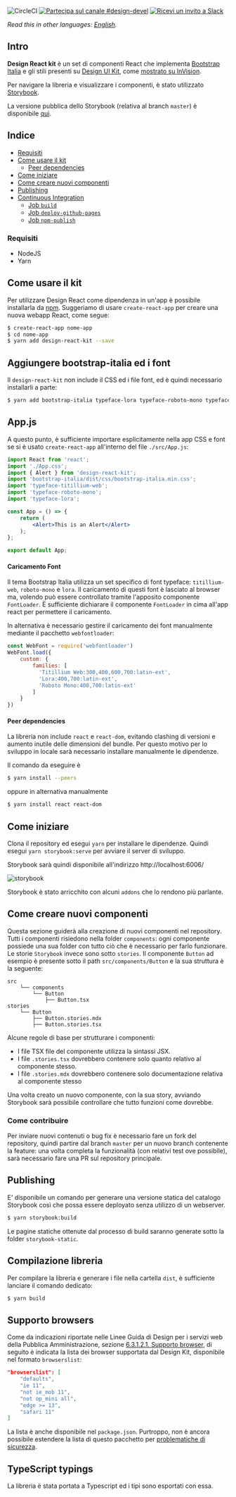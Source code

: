 ![CircleCI](https://img.shields.io/circleci/build/github/italia/design-react-kit)
[![Partecipa sul canale #design-devel](https://img.shields.io/badge/Slack%20channel-%23design--devel-blue.svg)](https://developersitalia.slack.com/messages/C7VPAUVB3/)
[![Ricevi un invito a Slack](https://slack.developers.italia.it/badge.svg)](https://slack.developers.italia.it/)

*Read this in other languages: [English](README.EN.md).*

## Intro

**Design React kit** è un set di componenti React che implementa [Bootstrap Italia](https://italia.github.io/bootstrap-italia/) e gli stili presenti su [Design UI Kit](https://github.com/italia/design-ui-kit), come [mostrato su InVision](https://invis.io/TWMUZS6VFP5).

Per navigare la libreria e visualizzare i componenti, è stato utilizzato [Storybook](https://storybook.js.org/).

La versione pubblica dello Storybook (relativa al branch `master`) è disponibile [qui](https://italia.github.io/design-react-kit).

## Indice

<!-- START doctoc generated TOC please keep comment here to allow auto update -->
<!-- DON'T EDIT THIS SECTION, INSTEAD RE-RUN doctoc TO UPDATE -->

  - [Requisiti](#requisiti)
- [Come usare il kit](#come-usare-il-kit)
    - [Peer dependencies](#peer-dependencies)
- [Come iniziare](#come-iniziare)
- [Come creare nuovi componenti](#come-creare-nuovi-componenti)
- [Publishing](#publishing)
- [Continuous Integration](#continuous-integration)
  - [Job `build`](#job-build)
  - [Job `deploy-github-pages`](#job-deploy-github-pages)
  - [Job `npm-publish`](#job-npm-publish)

<!-- END doctoc generated TOC please keep comment here to allow auto update -->

### Requisiti

* NodeJS
* Yarn

## Come usare il kit

Per utilizzare Design React come dipendenza in un'app è possibile installarla da [npm](https://www.npmjs.com/~italia). Suggeriamo di usare `create-react-app` per creare una nuova webapp React, come segue:

```sh
$ create-react-app nome-app
$ cd nome-app
$ yarn add design-react-kit --save
```

## Aggiungere bootstrap-italia ed i font

Il `design-react-kit` non include il CSS ed i file font, ed è quindi necessario installarli a parte:

```sh
$ yarn add bootstrap-italia typeface-lora typeface-roboto-mono typeface-titillium-web --save
```

## App.js

A questo punto, è sufficiente importare esplicitamente nella app CSS e font se si è usato `create-react-app` all'interno del file `./src/App.js`:

```jsx
import React from 'react';
import './App.css';
import { Alert } from 'design-react-kit';
import 'bootstrap-italia/dist/css/bootstrap-italia.min.css';
import 'typeface-titillium-web';
import 'typeface-roboto-mono';
import 'typeface-lora';

const App = () => {
    return (
        <Alert>This is an Alert</Alert>
    );
};

export default App;
```

#### Caricamento Font

Il tema Bootstrap Italia utilizza un set specifico di font typeface: `titillium-web`, `roboto-mono` e `lora`. Il caricamento di questi font è lasciato al browser ma, volendo può essere controllato tramite l'apposito componente `FontLoader`.
È sufficiente dichiarare il componente `FontLoader` in cima all'app react per permettere il caricamento.

In alternativa è necessario gestire il caricamento dei font manualmente mediante il pacchetto `webfontloader`:

```js
const WebFont = require('webfontloader')
WebFont.load({
    custom: {
        families: [
          'Titillium Web:300,400,600,700:latin-ext',
          'Lora:400,700:latin-ext',
          'Roboto Mono:400,700:latin-ext'
        ]
    }
})
```

#### Peer dependencies

La libreria non include `react` e `react-dom`, evitando clashing di versioni e aumento inutile delle dimensioni del bundle.
Per questo motivo per lo sviluppo in locale sarà necessario installare manualmente le dipendenze.

Il comando da eseguire è
```sh
$ yarn install --peers
```
oppure in alternativa manualmente
```sh
$ yarn install react react-dom
```

## Come iniziare

Clona il repository ed esegui `yarn` per installare le dipendenze.
Quindi esegui `yarn storybook:serve` per avviare il server di sviluppo.

Storybook sarà quindi disponibile all'indirizzo http://localhost:6006/

![storybook](/assets/storybook-screenshot.jpg?raw=true)

Storybook è stato arricchito con alcuni `addons` che lo rendono più parlante.

## Come creare nuovi componenti

Questa sezione guiderà alla creazione di nuovi componenti nel repository.
Tutti i componenti risiedono nella folder `components`: ogni componente possiede una sua folder con tutto ciò che è necessario per farlo funzionare.
Le storie `Storybook` invece sono sotto `stories`. 
Il componente `Button` ad esempio è presente sotto il path `src/components/Button` e la sua struttura è la seguente:

```
src
    └── components
        └── Button
            ├── Button.tsx
stories
    └── Button
        ├── Button.stories.mdx
        ├── Button.stories.tsx
```

Alcune regole di base per strutturare i componenti:

* I file TSX file del componente utilizza la sintassi JSX.
* I file `.stories.tsx` dovrebbero contenere solo quanto relativo al componente stesso.
* I file `.stories.mdx` dovrebbero contenere solo documentazione relativa al componente stesso

Una volta creato un nuovo componente, con la sua story, avviando Storybook sarà  possibile controllare che tutto funzioni come dovrebbe.

### Come contribuire

Per inviare nuovi contenuti o bug fix è necessario fare un fork del repository, quindi partire dal branch `master` per un nuovo branch contenente la feature: una volta completa la funzionalità (con relativi test ove possibile), sarà necessario fare una PR sul repository principale.

## Publishing

E' disponibile un comando per generare una versione statica del catalogo Storybook così che possa essere deployato senza utilizzo di un webserver.

```sh
$ yarn storybook:build
```

Le pagine statiche ottenute dal processo di build saranno generate sotto la folder  `storybook-static`.

## Compilazione libreria

Per compilare la libreria e generare i file nella cartella `dist`, è sufficiente lanciare il comando dedicato:

```sh
$ yarn build
```

## Supporto browsers

Come da indicazioni riportate nelle Linee Guida di Design per i servizi web della Pubblica Amministrazione, sezione [6.3.1.2.1. Supporto browser](https://docs.italia.it/italia/designers-italia/design-linee-guida-docs/it/2020.1/doc/user-interface/lo-sviluppo-di-un-interfaccia-e-i-web-kit.html#strumenti), di seguito è indicata la lista dei browser supportata dal Design Kit, disponibile nel formato `browserslist`:

```json
"browserslist": [
    "defaults",
    "ie 11",
    "not ie_mob 11",
    "not op_mini all",
    "edge >= 13",
    "safari 11"
]
```

La lista è anche disponibile nel `package.json`. Purtroppo, non è ancora possibile estendere la lista di questo pacchetto per [problematiche di sicurezza](https://github.com/browserslist/browserslist#shareable-configs).

## TypeScript typings 

La libreria è stata portata a Typescript ed i tipi sono esportati con essa.
